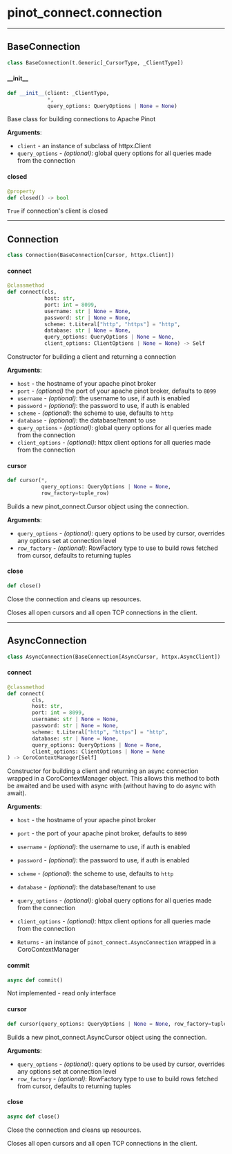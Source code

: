 <a id="pinot_connect.connection"></a>

# pinot\_connect.connection

<a id="pinot_connect.connection.BaseConnection"></a>

---
## BaseConnection

```python
class BaseConnection(t.Generic[_CursorType, _ClientType])
```

<a id="pinot_connect.connection.BaseConnection.__init__"></a>

#### \_\_init\_\_

```python
def __init__(client: _ClientType,
             *,
             query_options: QueryOptions | None = None)
```

Base class for building connections to Apache Pinot

**Arguments**:

- `client` - an instance of subclass of httpx.Client
- `query_options` - *(optional)*: global query options for all queries made from the connection

<a id="pinot_connect.connection.BaseConnection.closed"></a>

#### closed

```python
@property
def closed() -> bool
```

`True` if connection's client is closed

<a id="pinot_connect.connection.Connection"></a>

---
## Connection

```python
class Connection(BaseConnection[Cursor, httpx.Client])
```

<a id="pinot_connect.connection.Connection.connect"></a>

#### connect

```python
@classmethod
def connect(cls,
            host: str,
            port: int = 8099,
            username: str | None = None,
            password: str | None = None,
            scheme: t.Literal["http", "https"] = "http",
            database: str | None = None,
            query_options: QueryOptions | None = None,
            client_options: ClientOptions | None = None) -> Self
```

Constructor for building a client and returning a connection

**Arguments**:

- `host` - the hostname of your apache pinot broker
- `port` - *(optional)* the port of your apache pinot broker, defaults to `8099`
- `username` - *(optional)*: the username to use, if auth is enabled
- `password` - *(optional)*: the password to use, if auth is enabled
- `scheme` - *(optional)*: the scheme to use, defaults to `http`
- `database` - *(optional)*: the database/tenant to use
- `query_options` - *(optional)*: global query options for all queries made from the connection
- `client_options` - *(optional)*: httpx client options for all queries made from the connection

<a id="pinot_connect.connection.Connection.cursor"></a>

#### cursor

```python
def cursor(*,
           query_options: QueryOptions | None = None,
           row_factory=tuple_row)
```

Builds a new pinot_connect.Cursor object using the connection.

**Arguments**:

- `query_options` - *(optional)*: query options to be used by cursor, overrides any options set at connection level
- `row_factory` - *(optional)*: RowFactory type to use to build rows fetched from cursor, defaults to returning
  tuples

<a id="pinot_connect.connection.Connection.close"></a>

#### close

```python
def close()
```

Close the connection and cleans up resources.

Closes all open cursors and all open TCP connections in the client.

<a id="pinot_connect.connection.AsyncConnection"></a>

---
## AsyncConnection

```python
class AsyncConnection(BaseConnection[AsyncCursor, httpx.AsyncClient])
```

<a id="pinot_connect.connection.AsyncConnection.connect"></a>

#### connect

```python
@classmethod
def connect(
        cls,
        host: str,
        port: int = 8099,
        username: str | None = None,
        password: str | None = None,
        scheme: t.Literal["http", "https"] = "http",
        database: str | None = None,
        query_options: QueryOptions | None = None,
        client_options: ClientOptions | None = None
) -> CoroContextManager[Self]
```

Constructor for building a client and returning an async connection wrapped in
a CoroContextManager object.  This allows this method to both be awaited and be used
with async with (without having to do async with await).

**Arguments**:

- `host` - the hostname of your apache pinot broker
- `port` - the port of your apache pinot broker, defaults to `8099`
- `username` - *(optional)*: the username to use, if auth is enabled
- `password` - *(optional)*: the password to use, if auth is enabled
- `scheme` - *(optional)*: the scheme to use, defaults to `http`
- `database` - *(optional)*: the database/tenant to use
- `query_options` - *(optional)*: global query options for all queries made from the connection
- `client_options` - *(optional)*: httpx client options for all queries made from the connection
  
- `Returns` - an instance of `pinot_connect.AsyncConnection` wrapped in a CoroContextManager

<a id="pinot_connect.connection.AsyncConnection.commit"></a>

#### commit

```python
async def commit()
```

Not implemented - read only interface

<a id="pinot_connect.connection.AsyncConnection.cursor"></a>

#### cursor

```python
def cursor(query_options: QueryOptions | None = None, row_factory=tuple_row)
```

Builds a new pinot_connect.AsyncCursor object using the connection.

**Arguments**:

- `query_options` - *(optional)*: query options to be used by cursor, overrides any options set at connection level
- `row_factory` - *(optional)*: RowFactory type to use to build rows fetched from cursor, defaults to returning
  tuples

<a id="pinot_connect.connection.AsyncConnection.close"></a>

#### close

```python
async def close()
```

Close the connection and cleans up resources.

Closes all open cursors and all open TCP connections in the client.

